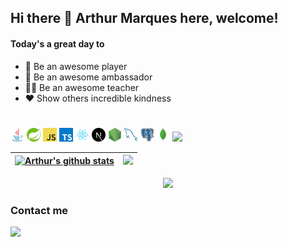 ## Hi there 👋  Arthur Marques here, welcome!

<!-- ![](http://estruyf-github.azurewebsites.net/api/VisitorHit?user=arthur1470&repo=arthur1470&countColorcountColor) -->

#### Today's a great day to

- 🦾 Be an awesome player
- 👑 Be an awesome ambassador
- 👨‍🏫 Be an awesome teacher
- ❤️ Show others incredible kindness

# 

<code><a href="https://dev.java/" target="_blank" ><img height="22" src="https://raw.githubusercontent.com/devicons/devicon/master/icons/java/java-original.svg"></a></code>
<code><a target="_blank" href="https://spring.io/"><img height="22" src="https://raw.githubusercontent.com/devicons/devicon/master/icons/spring/spring-original.svg"></a></code>
<code><a target="_blank" href="https://www.javascript.com/"><img height="22" src="https://raw.githubusercontent.com/github/explore/80688e429a7d4ef2fca1e82350fe8e3517d3494d/topics/javascript/javascript.png"></a></code>
<code><a target="_blank" href="https://www.typescriptlang.org/"><img height="22" src="https://raw.githubusercontent.com/github/explore/80688e429a7d4ef2fca1e82350fe8e3517d3494d/topics/typescript/typescript.png"></a></code>
<code><a target="_blank" href="https://reactjs.org/"><img height="22" src="https://raw.githubusercontent.com/github/explore/80688e429a7d4ef2fca1e82350fe8e3517d3494d/topics/react/react.png"></a></code>
<code><a target="_blank" href="https://nextjs.org/"><img height="22" src="https://raw.githubusercontent.com/devicons/devicon/master/icons/nextjs/nextjs-original.svg"></a></code>
<code><a target="_blank" href="https://nodejs.org/"><img height="22" src="https://raw.githubusercontent.com/github/explore/80688e429a7d4ef2fca1e82350fe8e3517d3494d/topics/nodejs/nodejs.png"></a></code>
<code><a target="_blank" href="https://www.mysql.com/"><img height="22" src="https://raw.githubusercontent.com/devicons/devicon/master/icons/mysql/mysql-original.svg"></a></code>
<code><a target="_blank" href="https://www.postgresql.org/"><img height="22" src="https://raw.githubusercontent.com/devicons/devicon/master/icons/postgresql/postgresql-original.svg"></a></code>
<code><a target="_blank" href="https://www.mongodb.com/atlas/database"><img height="22" src="https://raw.githubusercontent.com/devicons/devicon/master/icons/mongodb/mongodb-original.svg"></a></code>
<code><a target="_blank" href="https://fauna.com/"><img height="22" src="https://pbs.twimg.com/profile_images/1329818198087122947/0Q2Fs8Uj_400x400.jpg"></a></code>


| <a href="https://github.com/arthur1470/"><img src="https://github-readme-stats.vercel.app/api?username=arthur1470&show_icons=true&theme=buefy&count_private=true&hide_border=true" alt="Arthur's github stats" /></a> | <a href="https://github.com/arthur1470/"><img src="https://github-readme-stats.vercel.app/api/top-langs/?username=arthur1470&layout=compact&theme=buefy&hide_border=true" /></a> |
| ------------- | ------------- |

<div align="center"><a href="https://github.com/arthur1470?tab=repositories"><img src="https://github-readme-streak-stats.herokuapp.com/?user=arthur1470&hide_border=true" /></a></div>


### Contact me 

<a href="https://www.linkedin.com/in/arthur-marques-dev/"><img height="22" src="https://img.shields.io/badge/LinkedIn-0077B5?style=for-the-badge&logo=linkedin&logoColor=white"></a>

<!--<a href=""><img height="22" src="https://img.shields.io/badge/Discord-5865F2?style=for-the-badge&logo=discord&logoColor=white"></a> -->
